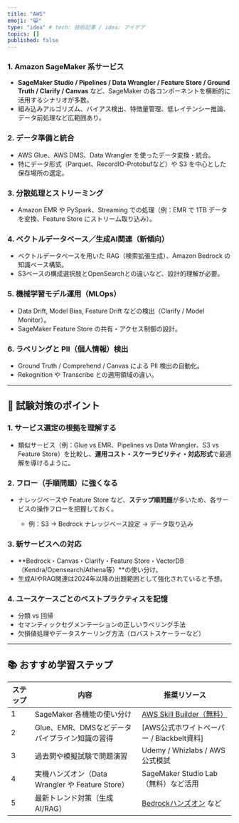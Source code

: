 ```yaml
---
title: "AWS"
emoji: "😸"
type: "idea" # tech: 技術記事 / idea: アイデア
topics: []
published: false
---
```



### 1. **Amazon SageMaker 系サービス**

* **SageMaker Studio / Pipelines / Data Wrangler / Feature Store / Ground Truth / Clarify / Canvas** など、SageMaker の各コンポーネントを横断的に活用するシナリオが多数。
* 組み込みアルゴリズム、バイアス検出、特徴量管理、低レイテンシー推論、データ前処理など広範囲あり。

### 2. **データ準備と統合**

* AWS Glue、AWS DMS、Data Wrangler を使ったデータ変換・統合。
* 特にデータ形式（Parquet、RecordIO-Protobufなど）や S3 を中心とした保存場所の選定。

### 3. **分散処理とストリーミング**

* Amazon EMR や PySpark、Streaming での処理（例：EMR で 1TB データを変換、Feature Store にストリーム取り込み）。

### 4. **ベクトルデータベース／生成AI関連（新傾向）**

* ベクトルデータベースを用いた RAG（検索拡張生成）、Amazon Bedrock の知識ベース構築。
* S3ベースの構成選択肢とOpenSearchとの違いなど、設計的理解が必要。

### 5. **機械学習モデル運用（MLOps）**

* Data Drift, Model Bias, Feature Drift などの検出（Clarify / Model Monitor）。
* SageMaker Feature Store の共有・アクセス制御の設計。

### 6. **ラベリングと PII（個人情報）検出**

* Ground Truth / Comprehend / Canvas による PII 検出の自動化。
* Rekognition や Transcribe との適用領域の違い。

---

## 🎯 試験対策のポイント

### 1. **サービス選定の根拠を理解する**

* 類似サービス（例：Glue vs EMR、Pipelines vs Data Wrangler、S3 vs Feature Store）を比較し、**運用コスト・スケーラビリティ・対応形式**で最適解を導けるように。

### 2. **フロー（手順問題）に強くなる**

* ナレッジベースや Feature Store など、**ステップ順問題**が多いため、各サービスの操作フローを把握しておく。

  * 例：S3 → Bedrock ナレッジベース設定 → データ取り込み

### 3. **新サービスへの対応**

* \*\*Bedrock・Canvas・Clarify・Feature Store・VectorDB（Kendra/Opensearch/Athena等）\*\*の使い分け。
* 生成AIやRAG関連は2024年以降の出題範囲として強化されていると予想。

### 4. **ユースケースごとのベストプラクティスを記憶**

* 分類 vs 回帰
* セマンティックセグメンテーションの正しいラベリング手法
* 欠損値処理やデータスケーリング方法（ロバストスケーラーなど）

---

## 📚 おすすめ学習ステップ

| ステップ | 内容                                     | 推奨リソース                                                     |
| ---- | -------------------------------------- | ---------------------------------------------------------- |
| 1    | SageMaker 各機能の使い分け                     | [AWS Skill Builder（無料）](https://explore.skillbuilder.aws/) |
| 2    | Glue、EMR、DMSなどデータパイプライン知識の習得           | \[AWS公式ホワイトペーパー / Blackbelt資料]                             |
| 3    | 過去問や模擬試験で問題演習                          | Udemy / Whizlabs / AWS公式模試                                 |
| 4    | 実機ハンズオン（Data Wrangler や Feature Store） | SageMaker Studio Lab（無料）など活用                               |
| 5    | 最新トレンド対策（生成AI/RAG）                     | [Bedrockハンズオン](https://catalog.workshops.aws/) など          |

